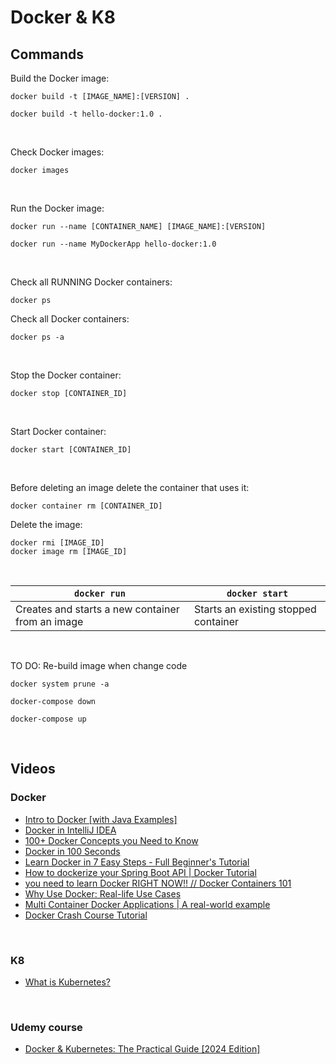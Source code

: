 # Docker & K8 

## Commands
Build the Docker image:
```
docker build -t [IMAGE_NAME]:[VERSION] .

docker build -t hello-docker:1.0 .
```
<br>

Check Docker images:
```
docker images
```
<br>

Run the Docker image:
```
docker run --name [CONTAINER_NAME] [IMAGE_NAME]:[VERSION]

docker run --name MyDockerApp hello-docker:1.0
```
<br>

Check all RUNNING Docker containers:
```
docker ps
```
Check all Docker containers:
```
docker ps -a
```
<br>

Stop the Docker container:
```
docker stop [CONTAINER_ID]
```
<br>

Start Docker container:
```
docker start [CONTAINER_ID]
```
<br>

Before deleting an image delete the container that uses it:
```
docker container rm [CONTAINER_ID]
```
Delete the image:
```
docker rmi [IMAGE_ID]
docker image rm [IMAGE_ID]
```
<br>


| `docker run`                                     | `docker start`                       |
|--------------------------------------------------|--------------------------------------|
| Creates and starts a new container from an image | Starts an existing stopped container |
 
<br>



TO DO: Re-build image when change code

```
docker system prune -a
```
```
docker-compose down
```
```
docker-compose up
```
<br>

## Videos

### Docker
- [Intro to Docker [with Java Examples]](https://www.youtube.com/watch?v=FzwIs2jMESM)
- [Docker in IntelliJ IDEA](https://www.youtube.com/watch?v=FzwIs2jMESM)
- [100+ Docker Concepts you Need to Know](https://www.youtube.com/watch?v=rIrNIzy6U_g)
- [Docker in 100 Seconds](https://www.youtube.com/watch?v=Gjnup-PuquQ)
- [Learn Docker in 7 Easy Steps - Full Beginner's Tutorial](https://www.youtube.com/watch?v=gAkwW2tuIqE)
- [How to dockerize your Spring Boot API | Docker Tutorial](https://www.youtube.com/watch?v=3SNKdr3f9Io)
- [you need to learn Docker RIGHT NOW!! // Docker Containers 101](https://www.youtube.com/watch?v=eGz9DS-aIeY)
- [Why Use Docker: Real-life Use Cases](https://www.youtube.com/watch?v=rcYswUg0J5k)
- [Multi Container Docker Applications | A real-world example](https://www.youtube.com/watch?v=bX_tFv0YCqg)
- [Docker Crash Course Tutorial](https://www.youtube.com/playlist?list=PL4cUxeGkcC9hxjeEtdHFNYMtCpjNBm3h7)
<br>

### K8
- [What is Kubernetes?](https://www.youtube.com/watch?v=IMOZCDhH7do&list=PLN_xGGp_EzELV3J2Bp-kNkmI2Vor338NI&index=9)
<br>

### Udemy course
- [Docker & Kubernetes: The Practical Guide [2024 Edition]](https://www.udemy.com/course/docker-kubernetes-the-practical-guide/?couponCode=LETSLEARNNOWPP)